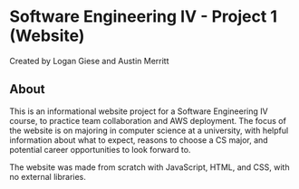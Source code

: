 # Software Engineering IV - Project 1 (Website)
Created by Logan Giese and Austin Merritt

## About
This is an informational website project for a Software Engineering IV course, to practice team collaboration and AWS deployment.  The focus of the website is on majoring in computer science at a university, with helpful information about what to expect, reasons to choose a CS major, and potential career opportunities to look forward to.

The website was made from scratch with JavaScript, HTML, and CSS, with no external libraries.
